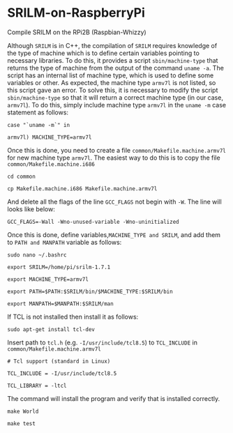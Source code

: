 # SRILM-on-RaspberryPi
Compile SRILM on the RPi2B (Raspbian-Whizzy)

Although ```SRILM``` is in C++, the compilation of ```SRILM``` requires knowledge of the type of machine which is to define certain variables pointing to necessary libraries. To do this, it provides a script ```sbin/machine-type``` that returns the type of machine from the output of the command ```uname -a```. The script has an internal list of machine type, which is used to define some variables or other. As expected, the machine type ```armv7l``` is not listed, so this script gave an error. To solve this, it is necessary to modify the script ```sbin/machine-type``` so that it will return a correct machine type (in our case, ```armv7l```). To do this, simply include machine type ```armv7l``` in the `uname -m` case statement as follows:

```case "`uname -m`" in```

```armv7l) MACHINE_TYPE=armv7l```


Once this is done, you need to create a file ```common/Makefile.machine.armv7l``` for new machine type ```armv7l```. The easiest way to do this is to copy the file ```common/Makefile.machine.i686```

```cd common```

```cp Makefile.machine.i686 Makefile.machine.armv7l```

And delete all the flags of the line ```GCC_FLAGS``` not begin with ```-W```. The line will looks like below:

```GCC_FLAGS=-Wall -Wno-unused-variable -Wno-uninitialized``` 

Once this is done, define variables,```MACHINE_TYPE and SRILM```, and add them to ```PATH and MANPATH``` variable as follows:


```sudo nano ~/.bashrc```

```export SRILM=/home/pi/srilm-1.7.1```

```export MACHINE_TYPE=armv7l```

```export PATH=$PATH:$SRILM/bin/$MACHINE_TYPE:$SRILM/bin```

```export MANPATH=$MANPATH:$SRILM/man```

If TCL is not installed then install it as follows:

```sudo apt-get install tcl-dev```

Insert path to ```tcl.h``` (e.g. ```-I/usr/include/tcl8.5```) to ```TCL_INCLUDE``` in ```common/Makefile.machine.armv7l```

```# Tcl support (standard in Linux)```

```TCL_INCLUDE = -I/usr/include/tcl8.5```

```TCL_LIBRARY = -ltcl```

The command will install the program and verify that is installed correctly. 

```make World```

```make test``` 
